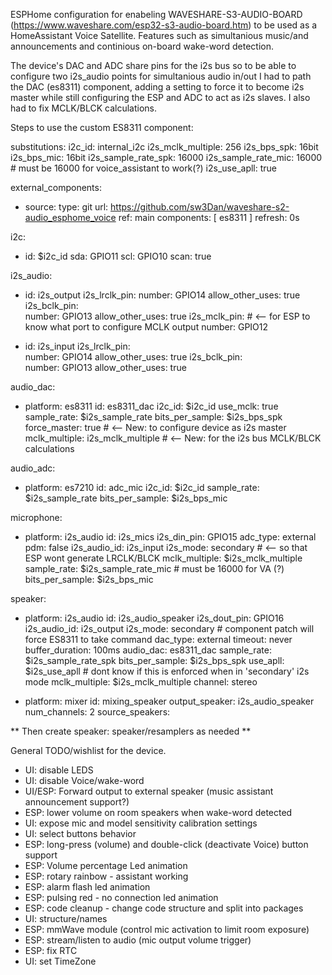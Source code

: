 ESPHome configuration for enabeling WAVESHARE-S3-AUDIO-BOARD (https://www.waveshare.com/esp32-s3-audio-board.htm)
to be used as a HomeAssistant Voice Satellite. Features such as simultanious music/and announcements and
continious on-board wake-word detection.

The device's DAC and ADC share pins for the i2s bus so to be able to configure two i2s_audio points for 
simultanious audio in/out I had to path the DAC (es8311) component, adding a setting to force it to become 
i2s master while still configuring the ESP and ADC to act as i2s slaves. I also had to fix MCLK/BLCK calculations.

Steps to use the custom ES8311 component:

substitutions:
  i2c_id: internal_i2c
  i2s_mclk_multiple: 256
  i2s_bps_spk: 16bit
  i2s_bps_mic: 16bit
  i2s_sample_rate_spk: 16000
  i2s_sample_rate_mic: 16000 # must be 16000 for voice_assistant to work(?)
  i2s_use_apll: true
  
external_components:
  - source:
      type: git
      url: https://github.com/sw3Dan/waveshare-s2-audio_esphome_voice
      ref: main
    components: [ es8311 ]
    refresh: 0s

i2c:
  - id: $i2c_id
    sda: GPIO11
    scl: GPIO10
    scan: true

i2s_audio:
  - id: i2s_output
    i2s_lrclk_pin: 
      number: GPIO14
      allow_other_uses: true
    i2s_bclk_pin:  
      number: GPIO13
      allow_other_uses: true
    i2s_mclk_pin: # <-- for ESP to know what port to configure MCLK output
      number: GPIO12

  - id: i2s_input
    i2s_lrclk_pin:  
      number: GPIO14
      allow_other_uses: true
    i2s_bclk_pin:  
      number: GPIO13
      allow_other_uses: true

audio_dac:
  - platform: es8311
    id: es8311_dac
    i2c_id: $i2c_id
    use_mclk: true
    sample_rate: $i2s_sample_rate
    bits_per_sample: $i2s_bps_spk
    force_master: true # <-- New: to configure device as i2s master
    mclk_multiple: i2s_mclk_multiple # <-- New: for the i2s bus MCLK/BLCK calculations

audio_adc:
  - platform: es7210
    id: adc_mic
    i2c_id: $i2c_id
    sample_rate: $i2s_sample_rate
    bits_per_sample: $i2s_bps_mic

microphone:
  - platform: i2s_audio
    id: i2s_mics
    i2s_din_pin: GPIO15
    adc_type: external
    pdm: false
    i2s_audio_id: i2s_input
    i2s_mode: secondary # <-- so that ESP wont generate LRCLK/BLCK
    mclk_multiple: $i2s_mclk_multiple
    sample_rate: $i2s_sample_rate_mic # must be 16000 for VA (?)
    bits_per_sample: $i2s_bps_mic
    
speaker:
  - platform: i2s_audio
    id: i2s_audio_speaker
    i2s_dout_pin: GPIO16
    i2s_audio_id: i2s_output
    i2s_mode: secondary # component patch will force ES8311 to take command
    dac_type: external
    timeout: never
    buffer_duration: 100ms
    audio_dac: es8311_dac
    sample_rate: $i2s_sample_rate_spk
    bits_per_sample: $i2s_bps_spk
    use_apll: $i2s_use_apll # dont know if this is enforced when in 'secondary' i2s mode
    mclk_multiple: $i2s_mclk_multiple
    channel: stereo

  - platform: mixer
    id: mixing_speaker
    output_speaker: i2s_audio_speaker
    num_channels: 2
    source_speakers:

** Then create speaker: speaker/resamplers as needed ** 

General TODO/wishlist for the device.
* UI: disable LEDS
* UI: disable Voice/wake-word
* UI/ESP: Forward output to external speaker (music assistant announcement support?)
* ESP: lower volume on room speakers when wake-word detected
* UI: expose mic and model sensitivity calibration settings
* UI: select buttons behavior
* ESP: long-press (volume) and double-click  (deactivate Voice) button support
* ESP: Volume percentage Led animation
* ESP: rotary rainbow - assistant working
* ESP: alarm flash led animation
* ESP: pulsing red - no connection led animation
* ESP: code cleanup - change code structure and split into packages
* UI: structure/names
* ESP: mmWave module (control mic activation to limit room exposure)
* ESP: stream/listen to audio (mic output volume trigger)
* ESP: fix RTC
* UI: set TimeZone
